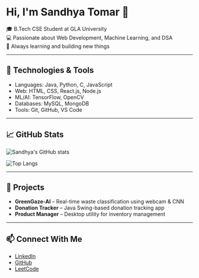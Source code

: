 # Hi, I'm Sandhya Tomar 👋

🎓 B.Tech CSE Student at GLA University  
💻 Passionate about Web Development, Machine Learning, and DSA  
🚀 Always learning and building new things

---

## 🔧 Technologies & Tools

- Languages: Java, Python, C, JavaScript  
- Web: HTML, CSS, React.js, Node.js  
- ML/AI: TensorFlow, OpenCV  
- Databases: MySQL, MongoDB  
- Tools: Git, GitHub, VS Code

---

## 📈 GitHub Stats

![Sandhya's GitHub stats](https://github-readme-stats.vercel.app/api?username=sandhya-tomar&show_icons=true&theme=radical)

![Top Langs](https://github-readme-stats.vercel.app/api/top-langs/?username=sandhya-tomar&layout=compact)

---

## 🧠 Projects

- **GreenGaze-AI** – Real-time waste classification using webcam & CNN  
- **Donation Tracker** – Java Swing-based donation tracking app  
- **Product Manager** – Desktop utility for inventory management

---

## 📫 Connect With Me

- [LinkedIn](https://linkedin.com/in/sandhya-tomar-7b42672a9)  
- [GitHub](https://github.com/sandhya-tomar)  
- [LeetCode](https://leetcode.com/u/sandhya_811/)

